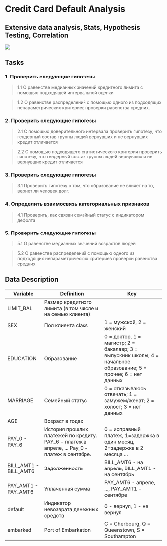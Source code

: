 # Credit Card Default Analysis

## Extensive data analysis, Stats, Hypothesis Testing, Correlation

![](https://img-a.udemycdn.com/course/480x270/260066_a43b_3.jpg)

## Tasks

### 1. Проверить следующие гипотезы

> 1.1 О равенстве медианных значений кредитного лимита с помощью подходящей интервальной оценки 

> 1.2 О равенстве распределений с помощью одного из подходящих непараметрических критериев проверки равенства средних.

### 2. Проверить следующие гипотезы

> 2.1 С помощью доверительного интервала проверить гипотезу, что гендерный состав группы людей вернувших и не вернувших кредит отличается

> 2.2 С помощью подходящего статистического критерия проверить гипотезу, что гендерный состав группы людей вернувших и не вернувших кредит отличается 

### 3. Проверить следующие гипотезы

> 3.1 Проверить гипотезу о том, что образование не влияет на то, вернет ли человек долг.

### 4. Определить взаимосвязь категориальных признаков

>4.1  Проверить, как связан семейный статус с индикатором дефолта

### 5. Проверить следующие гипотезы

>5.1 О равенстве медианных значений возрастов людей

>5.2 О равенстве распределений с помощью одного из подходящих непараметрических критериев проверки равенства средних

## Data Description

| Variable | Definition | Key |
| ---------| ---------- | --- |
| LIMIT_BAL | Размер кредитного лимита (в том числе и на семью клиента) |  |
| SEX | Пол клиента class | 1 = мужской, 2 = женский |
| EDUCATION | Образование | 0 = доктор, 1 = магистр; 2 = бакалавр; 3 = выпускник школы; 4 = начальное образование; 5 = прочее; 6 = нет данных |
| MARRIAGE | Семейный статус | 0 = отказываюсь отвечать; 1 = замужем/женат; 2 = холост; 3 = нет данных |
| AGE | Возраст в годах |  |
| PAY_0 - PAY_6 | История прошлых платежей по кредиту. PAY_6 - платеж в апреле, ... Pay_0 - платеж в сентябре. | 0 = исправный платеж, 1=задержка в один месяц, 2=задержка в 2 месяца ... |
| BILL_AMT1 - BILL_AMT6 | Задолженность | BILL_AMT6 - на апрель, BILL_AMT1 - на сентябрь |
| PAY_AMT1 - PAY_AMT6 | Уплаченная сумма | PAY_AMT6 - апреле, ..., PAY_AMT1 - сентябре |
| default | Индикатор невозврата денежных средств | 0 - вернул, 1 - не вернул|
| embarked | Port of Embarkation | C = Cherbourg, Q = Queenstown, S = Southampton |

